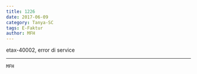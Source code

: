 ```yaml
---
title: 1226
date: 2017-06-09
category: Tanya-SC
tags: E-Faktur
author: MFH
---
```


etax-40002, error di service

---



`MFH`
